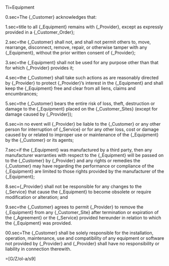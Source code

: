 Ti=Equipment

0.sec=The {_Customer} acknowledges that:

1.sec=title to all {_Equipment} remains with {_Provider}, except as expressly provided in a {_Customer_Order};

2.sec=the {_Customer} shall not, and shall not permit others to, move, rearrange, disconnect, remove, repair, or otherwise tamper with any {_Equipment}, without the prior written consent of {_Provider};

3.sec=the {_Equipment} shall not be used for any purpose other than that for which {_Provider} provides it;

4.sec=the {_Customer} shall take such actions as are reasonably directed by {_Provider} to protect {_Provider}’s interest in the {_Equipment} and shall keep the {_Equipment} free and clear from all liens, claims and encumbrances;

5.sec=the {_Customer} bears the entire risk of loss, theft, destruction or damage to the {_Equipment} placed on the {_Customer_Sites} (except for damage caused by {_Provider});

6.sec=in no event will {_Provider} be liable to the {_Customer} or any other person for interruption of {_Service} or for any other loss, cost or damage caused by or related to improper use or maintenance of the {_Equipment} by the {_Customer} or its agents;

7.sec=if the {_Equipment} was manufactured by a third party, then any manufacturer warranties with respect to the {_Equipment} will be passed on to the {_Customer} by {_Provider} and any rights or remedies the {_Customer} may have regarding the performance  or compliance of the {_Equipment} are limited to those rights provided by the manufacturer of the {_Equipment};

8.sec={_Provider} shall not be responsible for any changes to the {_Service} that cause the {_Equipment} to become obsolete or require modification or alteration; and

9.sec=the {_Customer} agrees to permit {_Provider} to remove the {_Equipment} from any {_Customer_Site} after termination or expiration of the {_Agreement} or the {_Service} provided hereunder in relation to which the {_Equipment} was provided.

00.sec=The {_Customer} shall be solely responsible for the installation, operation, maintenance, use and compatibility of any equipment or software not provided by {_Provider} and {_Provider} shall have no responsibility or liability in connection therewith.

=[G/Z/ol-a/s9]
